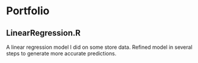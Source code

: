 # Portfolio

## LinearRegression.R
A linear regression model I did on some store data. Refined model in several steps to generate more accurate predictions.